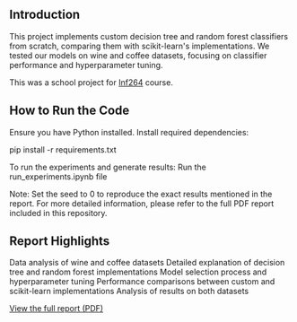 ## Introduction
This project implements custom decision tree and random forest classifiers from scratch, comparing them with scikit-learn's implementations. We tested our models on wine and coffee datasets, focusing on classifier performance and hyperparameter tuning. 

This was a school project for [Inf264](https://www4.uib.no/emner/INF264) course.


## How to Run the Code

Ensure you have Python installed.
Install required dependencies:

pip install -r requirements.txt

To run the experiments and generate results:
Run the run_experiments.ipynb file


Note: Set the seed to 0 to reproduce the exact results mentioned in the report.
For more detailed information, please refer to the full PDF report included in this repository.

## Report Highlights

Data analysis of wine and coffee datasets
Detailed explanation of decision tree and random forest implementations
Model selection process and hyperparameter tuning
Performance comparisons between custom and scikit-learn implementations
Analysis of results on both datasets

[View the full report (PDF)](Report.pdf)
